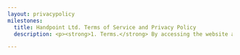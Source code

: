 ```yaml
---
layout: privacypolicy
milestones:
  title: Handpoint Ltd. Terms of Service and Privacy Policy
  description: <p><strong>1. Terms.</strong> By accessing the website at handpoint.com, you are agreeing to be bound by these terms of service, all applicable laws and regulations, and agree that you are responsible for compliance with any applicable local laws. If you do not agree with any of these terms, you are prohibited from using or accessing this site. The materials contained in this website are protected by applicable copyright and trademark law.</p><p><strong>2. Use License.</strong> Permission is granted to temporarily download one copy of the materials (information or software) on Handpoint Ltd.'s website for personal, non-commercial transitory viewing only. This is the grant of a license, not a transfer of title, and under this license you may not modify or copy the materials, use the materials for any commercial purpose, or for any public display (commercial or non-commercial), attempt to decompile or reverse engineer any software contained on Handpoint Ltd.'s website, remove any copyright or other proprietary notations from the materials, nor transfer the materials to another person or "mirror" the materials on any other server.<p>This license shall automatically terminate if you violate any of these restrictions and may be terminated by Handpoint Ltd. at any time. Upon terminating your viewing of these materials or upon the termination of this license, you must destroy any downloaded materials in your possession whether in electronic or printed format.</p><p><strong>3. Disclaimer.</strong> The materials on Handpoint Ltd.'s website are provided on an 'as is' basis. Handpoint Ltd. makes no warranties, expressed or implied, and hereby disclaims and negates all other warranties including, without limitation, implied warranties or conditions of merchantability, fitness for a particular purpose, or non-infringement of intellectual property or other violation of rights.</p><p>Further, Handpoint Ltd. does not warrant or make any representations concerning the accuracy, likely results, or reliability of the use of the materials on its website or otherwise relating to such materials or on any sites linked to this site.</p><p><strong>4. Limitations.</strong> In no event shall Handpoint Ltd. or its suppliers be liable for any damages (including, without limitation, damages for loss of data or profit, or due to business interruption) arising out of the use or inability to use the materials on Handpoint Ltd.'s website, even if Handpoint Ltd. or a Handpoint Ltd. authorized representative has been notified orally or in writing of the possibility of such damage. Because some jurisdictions do not allow limitations on implied warranties, or limitations of liability for consequential or incidental damages, these limitations may not apply to you.</p><p><strong>5. Accuracy of materials.</strong> The materials appearing on Handpoint Ltd.'s website could include technical, typographical, or photographic errors. Handpoint Ltd. does not warrant that any of the materials on its website are accurate, complete or current. Handpoint Ltd. may make changes to the materials contained on its website at any time without notice. However Handpoint Ltd. does not make any commitment to update the materials.</p><p><strong>6. Links.</strong> Handpoint Ltd. has not reviewed all of the sites linked to its website and is not responsible for the contents of any such linked site. The inclusion of any link does not imply endorsement by Handpoint Ltd. of the site. Use of any such linked website is at the user's own risk.</p><p><strong>7. Modifications.</strong> Handpoint Ltd. may revise these terms of service for its website at any time without notice. By using this website you are agreeing to be bound by the then current version of these terms of service.</p><p><strong>8. Governing Law.</strong> These terms and conditions are governed by and construed in accordance with the laws of Iceland and you irrevocably submit to the exclusive jurisdiction of the courts in that country.</p><p><strong>9. Privacy Policy.</strong> Your privacy is important to us. It is Handpoint Ltd.'s policy to respect your privacy regarding any information we may collect while operating our website. Accordingly, we have developed this privacy policy in order for you to understand how we collect, use, communicate, disclose and otherwise make use of personal information. We have outlined our privacy policy below.</p><ul><li>We will collect personal information by lawful and fair means and, where appropriate, with the knowledge or consent of the individual concerned.</li><li>Before or at the time of collecting personal information, we will identify the purposes for which information is being collected.</li><li> We will collect and use personal information solely for fulfilling those purposes specified by us and for other ancillary purposes, such as marketing, unless we obtain the consent of the individual concerned or as required by law.</li><li> Personal data should be relevant to the purposes for which it is to be used, and, to the extent necessary for those purposes, should be accurate, complete, and up-to-date.</li><li> We will protect personal information by using reasonable security safeguards against loss or theft, as well as unauthorized access, disclosure, copying, use or modification.</li><li> We will make readily available to customers information about our policies and practices relating to the management of personal information.</li><li> We will only retain personal information for as long as necessary for the fulfilment of those purposes.</li></ul><p>We are committed to conducting our business in accordance with these principles in order to ensure that the confidentiality of personal information is protected and maintained. Handpoint Ltd. may change this privacy policy from time to time at Handpoint Ltd.'s sole discretion.</p>

--- 
```


